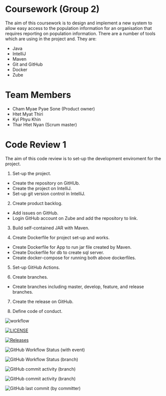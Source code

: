 # Coursework (Group 2)
The aim of this coursework is to design and implement a new system to allow easy access to the population information for an organisation that requires reporting on population information.
There are a number of tools which are using in the project and. They are:
- Java
- IntelliJ
- Maven
- Git and GitHub
- Docker
- Zube

# Team Members 

- Cham Myae Pyae Sone (Product owner)
- Htet Myat Thiri 
- Kyi Phyu Khin
- Thar Htet Nyan (Scrum master)

# Code Review 1

The aim of this code review is to set-up the development enviroment for the project. 

1. Set-up the project. 
- Create the repository on GitHUb.
- Create the project on IntelliJ.
- Set-up git version control in IntelliJ.
  
2. Create product backlog.
- Add issues on GitHub.
- Login GitHub account on Zube and add the repository to link.

3. Build self-contained JAR with Maven.

4. Create Dockerfile for project set-up and works.
- Create Dockerfile for App to run jar file created by Maven.
- Create Dockerfile for db to create sql server.
- Create docker-compose for running both above dockerfiles. 
  
5. Set-up GitHub Actions.

6. Create branches.
- Create branches including master, develop, feature, and release branches.

7. Create the release on GitHub.

8. Define code of conduct. 


![workflow](https://github.com/Cham-Myae-40614796/coursework-group2/actions/workflows/main.yml/badge.svg?style=plastic)

[![LICENSE](https://img.shields.io/github/license/Cham-Myae-40614796/coursework-group2.svg?style=plastic)](https://github.com/Cham-Myae-40614796/coursework-group2/blob/master/LICENSE)

[![Releases](https://img.shields.io/github/release/Cham-Myae-40614796/coursework-group2/all.svg?style=plastic)](https://github.com/Cham-Myae-40614796/coursework-group2/releases)

![GitHub Workflow Status (with event)](https://img.shields.io/github/actions/workflow/status/Cham-Myae-40614796/Coursework-group2/main.yml)

![GitHub Workflow Status (branch)](https://img.shields.io/github/actions/workflow/status/Cham-Myae-40614796/Coursework-group2/main.yml?branch=develop)

![GitHub commit activity (branch)](https://img.shields.io/github/commit-activity/m/Cham-Myae-40614796/Coursework-group2/master)

![GitHub commit activity (branch)](https://img.shields.io/github/commit-activity/m/Cham-Myae-40614796/Coursework-group2/develop)

![GitHub last commit (by committer)](https://img.shields.io/github/last-commit/Cham-Myae-40614796/Coursework-group2)
